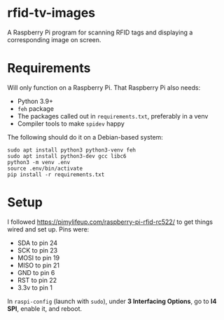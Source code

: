 # rfid-tv-images

A Raspberry Pi program for scanning RFID tags and displaying a corresponding image on screen.

# Requirements

Will only function on a Raspberry Pi. That Raspberry Pi also needs:
- Python 3.9+
- `feh` package
- The packages called out in `requirements.txt`, preferably in a venv
- Compiler tools to make `spidev` happy

The following should do it on a Debian-based system:

```ShellSession
sudo apt install python3 python3-venv feh
sudo apt install python3-dev gcc libc6
python3 -m venv .env
source .env/bin/activate
pip install -r requirements.txt
```

# Setup

I followed https://pimylifeup.com/raspberry-pi-rfid-rc522/ to get things wired and set up.
Pins were:
- SDA to pin 24
- SCK to pin 23
- MOSI to pin 19
- MISO to pin 21
- GND to pin 6
- RST to pin 22
- 3.3v to pin 1

In `raspi-config` (launch with `sudo`), under **3 Interfacing Options**, go to **I4 SPI**, enable it, and reboot.
